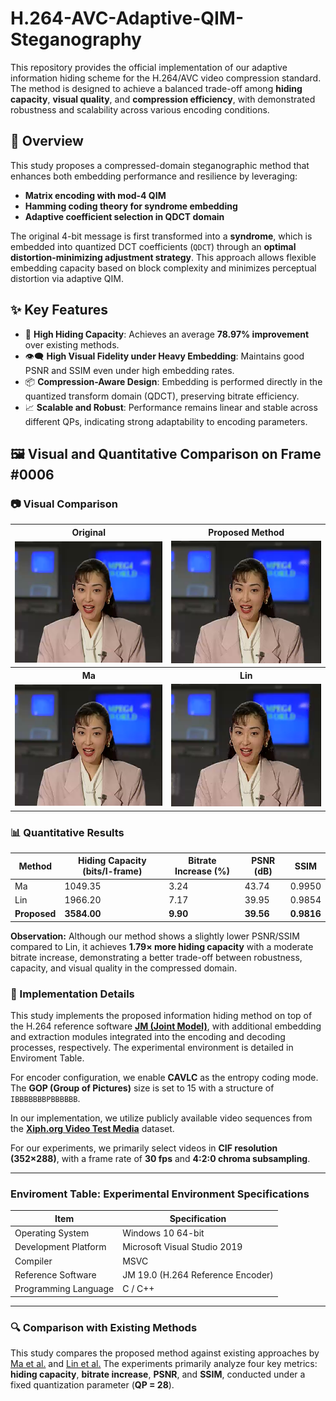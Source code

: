 # H.264-AVC-Adaptive-QIM-Steganography

This repository provides the official implementation of our adaptive information hiding scheme for the H.264/AVC video compression standard. The method is designed to achieve a balanced trade-off among **hiding capacity**, **visual quality**, and **compression efficiency**, with demonstrated robustness and scalability across various encoding conditions.

## 🧠 Overview

This study proposes a compressed-domain steganographic method that enhances both embedding performance and resilience by leveraging:

- **Matrix encoding with mod-4 QIM**
- **Hamming coding theory for syndrome embedding**
- **Adaptive coefficient selection in QDCT domain**

The original 4-bit message is first transformed into a **syndrome**, which is embedded into quantized DCT coefficients (`QDCT`) through an **optimal distortion-minimizing adjustment strategy**. This approach allows flexible embedding capacity based on block complexity and minimizes perceptual distortion via adaptive QIM.

## ✨ Key Features

- 🔢 **High Hiding Capacity**: Achieves an average **78.97% improvement** over existing methods.
- 👁️‍🗨️ **High Visual Fidelity under Heavy Embedding**: Maintains good PSNR and SSIM even under high embedding rates.
- 📦 **Compression-Aware Design**: Embedding is performed directly in the quantized transform domain (QDCT), preserving bitrate efficiency.
- 📈 **Scalable and Robust**: Performance remains linear and stable across different QPs, indicating strong adaptability to encoding parameters.

<h2>🖼️ Visual and Quantitative Comparison on Frame #0006</h2>

<h3>📷 Visual Comparison</h3>
<table>
  <tr>
    <th>Original</th>
    <th>Proposed Method</th>
  </tr>
  <tr>
    <td><img src="images/frame_0006.png" width="300"/></td>
    <td><img src="images/frame_0006P.png" width="300"/></td>
  </tr>
  <tr>
    <th>Ma</th>
    <th>Lin</th>
  </tr>
  <tr>
    <td><img src="images/frame_0006M.png" width="300"/></td>
    <td><img src="images/frame_0006L.png" width="300"/></td>
  </tr>
</table>

<h3>📊 Quantitative Results</h3>
<table>
  <thead>
    <tr>
      <th>Method</th>
      <th>Hiding Capacity (bits/I-frame)</th>
      <th>Bitrate Increase (%)</th>
      <th>PSNR (dB)</th>
      <th>SSIM</th>
    </tr>
  </thead>
  <tbody>
    <tr>
      <td>Ma</td>
      <td>1049.35</td>
      <td>3.24</td>
      <td>43.74</td>
      <td>0.9950</td>
    </tr>
    <tr>
      <td>Lin</td>
      <td>1966.20</td>
      <td>7.17</td>
      <td>39.95</td>
      <td>0.9854</td>
    </tr>
    <tr>
      <td><strong>Proposed</strong></td>
      <td><strong>3584.00</strong></td>
      <td><strong>9.90</strong></td>
      <td><strong>39.56</strong></td>
      <td><strong>0.9816</strong></td>
    </tr>
  </tbody>
</table>

<p><strong>Observation:</strong> Although our method shows a slightly lower PSNR/SSIM compared to Lin, it achieves <strong>1.79× more hiding capacity</strong> with a moderate bitrate increase, demonstrating a better trade-off between robustness, capacity, and visual quality in the compressed domain.</p>

### 📘 Implementation Details

This study implements the proposed information hiding method on top of the H.264 reference software **[JM (Joint Model)](https://iphome.hhi.de/suehring/tml/)**, with additional embedding and extraction modules integrated into the encoding and decoding processes, respectively. The experimental environment is detailed in Enviroment Table.

For encoder configuration, we enable **CAVLC** as the entropy coding mode. The **GOP (Group of Pictures)** size is set to 15 with a structure of `IBBBBBBBPBBBBBB`.

In our implementation, we utilize publicly available video sequences from the **[Xiph.org Video Test Media](https://media.xiph.org/video/derf/)** dataset.

For our experiments, we primarily select videos in **CIF resolution (352×288)**, with a frame rate of **30 fps** and **4:2:0 chroma subsampling**.

---

### Enviroment Table: Experimental Environment Specifications

| Item                 | Specification                      |
|----------------------|----------------------------------|
| Operating System      | Windows 10 64-bit                 |
| Development Platform  | Microsoft Visual Studio 2019     |
| Compiler             | MSVC                             |
| Reference Software    | JM 19.0 (H.264 Reference Encoder)|
| Programming Language  | C / C++                          |

---

### 🔍 Comparison with Existing Methods

This study compares the proposed method against existing approaches by [Ma et al.](https://ieeexplore.ieee.org/document/5559388) and [Lin et al.](https://www.sciencedirect.com/science/article/pii/S0164121212003020) The experiments primarily analyze four key metrics: **hiding capacity**, **bitrate increase**, **PSNR**, and **SSIM**, conducted under a fixed quantization parameter (**QP = 28**).
